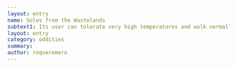 ```yaml
---
layout: entry 
name: Soles from the Wastelands
subtext1: Its user can tolerate very high temperatures and walk normally over incandescent surfaces.
layout: entry
category: oddities
summary: 
author: roqueromero
---
```

